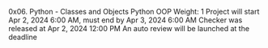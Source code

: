 0x06. Python - Classes and Objects
Python
OOP
 Weight: 1
 Project will start Apr 2, 2024 6:00 AM, must end by Apr 3, 2024 6:00 AM
 Checker was released at Apr 2, 2024 12:00 PM
 An auto review will be launched at the deadline
